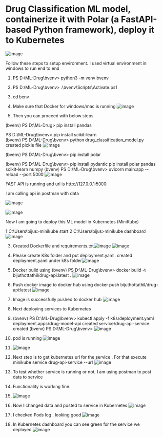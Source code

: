 #  Drug Classification ML model, containerize it with Polar (a FastAPI-based Python framework), deploy it to Kubernetes

![image](https://github.com/user-attachments/assets/8248448a-c481-41e2-a508-5a6d3c04c21f)



Follow these steps to setup environment. I used virtual environment in windows to run end to end
1.  PS D:\ML-Drug\bvenv> python3 -m venv bvenv
2.  PS D:\ML-Drug\bvenv> .\bvenv\Scripts\Activate.ps1
3.  cd benv
4.  Make sure that Docker for windows/mac is running ![image](https://github.com/user-attachments/assets/383f64b4-5fa7-46a6-8716-52cd07d3056d)

5.  Then you can proceed with below steps


(bvenv) PS D:\ML-Drug> pip install pandas

 PS D:\ML-Drug\bvenv> pip install scikit-learn  
 (bvenv) PS D:\ML-Drug\bvenv> python drug_classification_model.py created pickle file  ![image](https://github.com/user-attachments/assets/cc0f3487-3d25-4fb5-bbaf-9a68ba59d273)

 (bvenv) PS D:\ML-Drug\bvenv> pip install polar

 (bvenv) PS D:\ML-Drug\bvenv> pip install pydantic
 pip install polar pandas scikit-learn numpy
 (bvenv) PS D:\ML-Drug\bvenv> uvicorn main:app --reload --port 5000
 ![image](https://github.com/user-attachments/assets/650c1de6-de72-4c48-989f-c88daa6b730e)

 FAST API is running and url is  http://127.0.0.1:5000

 I am calling api in postman with data 

![image](https://github.com/user-attachments/assets/a46571df-f4c2-49c6-a669-2d60eebc8152)

![image](https://github.com/user-attachments/assets/5358aa93-caf2-48af-bde9-08a1a03c39c7)

Now I am going to deploy this ML model in Kubernetes (MiniKube)


1 C:\Users\bijus>minikube start
2 C:\Users\bijus>minikube dashboard
![image](https://github.com/user-attachments/assets/6d68458d-9152-4ae6-ad49-993b164a21d5)

3. Created Dockerfile and requirements.txt![image](https://github.com/user-attachments/assets/da90c318-8dcd-42f8-b3e8-908fdce2c11c) ![image](https://github.com/user-attachments/assets/5099cdfd-2fe3-40f1-8ee5-080af429d8cc)

4. Please create K8s folder and put deployment.yaml. created deployment.yaml under k8s folder![image](https://github.com/user-attachments/assets/954ff8ab-523f-4dd7-83e0-ebbd3fd6a1ec)

5. Docker build  using  (bvenv) PS D:\ML-Drug\bvenv> docker build -t bijuthottathil/drug-api:latest .  ![image](https://github.com/user-attachments/assets/942e4592-5f83-4724-b666-708f28bb0640)
6. Push docker image to docker hub  using docker push bijuthottathil/drug-api:latest    ![image](https://github.com/user-attachments/assets/c418050a-7a63-41b9-9594-68e6095bde82)
7. Image is successfully pushed to docker hub ![image](https://github.com/user-attachments/assets/1e804bec-4c3a-4115-9874-d5ce40306647)
8. Next deploying services to Kubernetes
9. (bvenv) PS D:\ML-Drug\bvenv> kubectl apply -f k8s/deployment.yaml
deployment.apps/drug-model-api created
service/drug-api-service created
(bvenv) PS D:\ML-Drug\bvenv> ![image](https://github.com/user-attachments/assets/a9f2dca5-0915-44a0-b342-e5adc35312d4)
10. pod is running  ![image](https://github.com/user-attachments/assets/54d27aca-53b7-4d62-815d-ff8ee6ed3167)
11. ![image](https://github.com/user-attachments/assets/4df738b5-800c-4e46-bc3b-14eaf3e7e537)
12. Next step is to get kubernetes url for the service . For that execute  minikube service drug-api-service --url ![image](https://github.com/user-attachments/assets/87898eb3-7396-4b65-baea-e38874c646e9)
13. To test whether service is running or not, I am using postman to post data to service
14. Functionality is working fine. 
15. ![image](https://github.com/user-attachments/assets/0d37546c-6b8e-4a4f-9c9b-337081f5f18a)
16. Now I changed data and posted to service in Kubernetes ![image](https://github.com/user-attachments/assets/d632cc14-e693-4706-9fc6-2017c3555446)
17. I checked Pods log . looking good ![image](https://github.com/user-attachments/assets/3f65deb6-489b-4d9c-852e-d38da009bebc)
18. In Kubernetes dashboard you can see green for the service we deployed  ![image](https://github.com/user-attachments/assets/56476911-c5f8-4d12-9720-28f56fd05bcd)

    







